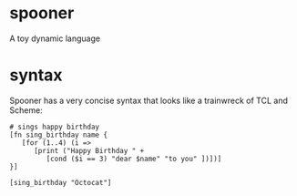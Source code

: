 spooner
=======

A toy dynamic language

syntax
======

Spooner has a very concise syntax that looks like a trainwreck of TCL and Scheme:

```
# sings happy birthday
[fn sing_birthday name {
   [for (1..4) (i => 
      [print ("Happy Birthday " +
         [cond ($i == 3) "dear $name" "to you" ])])]
}]

[sing_birthday "Octocat"]
```
